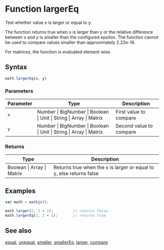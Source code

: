 # Function largerEq

Test whether value x is larger or equal to y.

The function returns true when x is larger than y or the relative
difference between x and y is smaller than the configured epsilon. The
function cannot be used to compare values smaller than approximately 2.22e-16.

For matrices, the function is evaluated element wise.


## Syntax

```js
math.largerEq(x, y)
```

### Parameters

Parameter | Type | Description
--------- | ---- | -----------
`x` | Number &#124; BigNumber &#124; Boolean &#124; Unit &#124; String &#124; Array &#124; Matrix | First value to compare
`y` | Number &#124; BigNumber &#124; Boolean &#124; Unit &#124; String &#124; Array &#124; Matrix | Second value to compare

### Returns

Type | Description
---- | -----------
Boolean &#124; Array &#124; Matrix | Returns true when the x is larger or equal to y, else returns false


## Examples

```js
var math = mathjs();

math.larger(2, 1 + 1);         // returns false
math.largerEq(2, 1 + 1);       // returns true
```


## See also

[equal](equal.md),
[unequal](unequal.md),
[smaller](smaller.md),
[smallerEq](smallerEq.md),
[larger](larger.md),
[compare](compare.md)


<!-- Note: This file is automatically generated from source code comments. Changes made in this file will be overridden. -->
